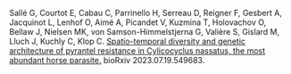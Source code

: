 Sallé G, Courtot E, Cabau C, Parrinello H, Serreau D, Reigner F, Gesbert A, Jacquinot L, Lenhof O, Aimé A, Picandet V, Kuzmina T, Holovachov O, Bellaw J, Nielsen MK, von Samson-Himmelstjerna G, Valière S, Gislard M, Lluch J, Kuchly C, Klop C. [Spatio-temporal diversity and genetic architecture of pyrantel resistance in Cylicocyclus nassatus, the most abundant horse parasite.](https://www.biorxiv.org/content/10.1101/2023.07.19.549683v1) bioRxiv 2023.07.19.549683.
